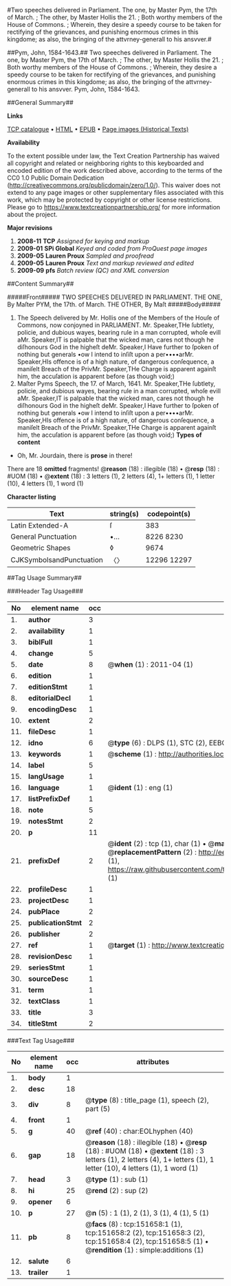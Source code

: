 #Two speeches delivered in Parliament. The one, by Master Pym, the 17th of March. ; The other, by Master Hollis the 21. ; Both worthy members of the House of Commons. ; Wherein, they desire a speedy course to be taken for rectifying of the grievances, and punishing enormous crimes in this kingdome; as also, the bringing of the attvrney-generall to his ansvver.#

##Pym, John, 1584-1643.##
Two speeches delivered in Parliament. The one, by Master Pym, the 17th of March. ; The other, by Master Hollis the 21. ; Both worthy members of the House of Commons. ; Wherein, they desire a speedy course to be taken for rectifying of the grievances, and punishing enormous crimes in this kingdome; as also, the bringing of the attvrney-generall to his ansvver.
Pym, John, 1584-1643.

##General Summary##

**Links**

[TCP catalogue](http://www.ota.ox.ac.uk/tcp/)  • 
[HTML](http://tei.it.ox.ac.uk/tcp/Texts-HTML/free/A91/A91408.html)  • 
[EPUB](http://tei.it.ox.ac.uk/tcp/Texts-EPUB/free/A91/A91408.epub) • 
[Page images (Historical Texts)](https://historicaltexts.jisc.ac.uk/eebo-43077570e)

**Availability**

To the extent possible under law, the Text Creation Partnership has waived all copyright and related or neighboring rights to this keyboarded and encoded edition of the work described above, according to the terms of the CC0 1.0 Public Domain Dedication (http://creativecommons.org/publicdomain/zero/1.0/). This waiver does not extend to any page images or other supplementary files associated with this work, which may be protected by copyright or other license restrictions. Please go to https://www.textcreationpartnership.org/ for more information about the project.

**Major revisions**

1. __2008-11__ __TCP__ *Assigned for keying and markup*
1. __2009-01__ __SPi Global__ *Keyed and coded from ProQuest page images*
1. __2009-05__ __Lauren Proux__ *Sampled and proofread*
1. __2009-05__ __Lauren Proux__ *Text and markup reviewed and edited*
1. __2009-09__ __pfs__ *Batch review (QC) and XML conversion*

##Content Summary##

#####Front#####
TWO SPEECHES DELIVERED IN PARLIAMENT. THE ONE, By Maſter PYM, the 17th. of March. THE OTHER, By Maſt
#####Body#####

1. The Speech delivered by Mr. Hollis one of the Members of the Houſe of Commons, now conjoyned in PARLIAMENT.
Mr. Speaker,THe ſubtlety, policie, and dubious wayes, bearing rule in a man corrupted, whoſe evill aMr. Speaker,IT is palpable that the wicked man, cares not though he diſhonours God in the higheſt deMr. Speaker,I Have further to ſpoken of nothing but generals •ow I intend to inſiſt upon a per••••arMr. Speaker,HIs offence is of a high nature, of dangerous conſequence, a maniſelt Breach of the PrivMr. Speaker,THe Charge is apparent againſt him, the accuſation is apparent before (as though void;) 
1. Maſter Pyms Speech, the 17. of March, 1641.
Mr. Speaker,THe ſubtlety, policie, and dubious wayes, bearing rule in a man corrupted, whoſe evill aMr. Speaker,IT is palpable that the wicked man, cares not though he diſhonours God in the higheſt deMr. Speaker,I Have further to ſpoken of nothing but generals •ow I intend to inſiſt upon a per••••arMr. Speaker,HIs offence is of a high nature, of dangerous conſequence, a maniſelt Breach of the PrivMr. Speaker,THe Charge is apparent againſt him, the accuſation is apparent before (as though void;) 
**Types of content**

  * Oh, Mr. Jourdain, there is **prose** in there!

There are 18 **omitted** fragments! 
 @__reason__ (18) : illegible (18)  •  @__resp__ (18) : #UOM (18)  •  @__extent__ (18) : 3 letters (1), 2 letters (4), 1+ letters (1), 1 letter (10), 4 letters (1), 1 word (1)

**Character listing**


|Text|string(s)|codepoint(s)|
|---|---|---|
|Latin Extended-A|ſ|383|
|General Punctuation|•…|8226 8230|
|Geometric Shapes|◊|9674|
|CJKSymbolsandPunctuation|〈〉|12296 12297|

##Tag Usage Summary##

###Header Tag Usage###

|No|element name|occ|attributes|
|---|---|---|---|
|1.|__author__|3||
|2.|__availability__|1||
|3.|__biblFull__|1||
|4.|__change__|5||
|5.|__date__|8| @__when__ (1) : 2011-04 (1)|
|6.|__edition__|1||
|7.|__editionStmt__|1||
|8.|__editorialDecl__|1||
|9.|__encodingDesc__|1||
|10.|__extent__|2||
|11.|__fileDesc__|1||
|12.|__idno__|6| @__type__ (6) : DLPS (1), STC (2), EEBO-CITATION (1), OCLC (1), VID (1)|
|13.|__keywords__|1| @__scheme__ (1) : http://authorities.loc.gov/ (1)|
|14.|__label__|5||
|15.|__langUsage__|1||
|16.|__language__|1| @__ident__ (1) : eng (1)|
|17.|__listPrefixDef__|1||
|18.|__note__|5||
|19.|__notesStmt__|2||
|20.|__p__|11||
|21.|__prefixDef__|2| @__ident__ (2) : tcp (1), char (1)  •  @__matchPattern__ (2) : ([0-9\-]+):([0-9IVX]+) (1), (.+) (1)  •  @__replacementPattern__ (2) : http://eebo.chadwyck.com/downloadtiff?vid=$1&page=$2 (1), https://raw.githubusercontent.com/textcreationpartnership/Texts/master/tcpchars.xml#$1 (1)|
|22.|__profileDesc__|1||
|23.|__projectDesc__|1||
|24.|__pubPlace__|2||
|25.|__publicationStmt__|2||
|26.|__publisher__|2||
|27.|__ref__|1| @__target__ (1) : http://www.textcreationpartnership.org/docs/. (1)|
|28.|__revisionDesc__|1||
|29.|__seriesStmt__|1||
|30.|__sourceDesc__|1||
|31.|__term__|1||
|32.|__textClass__|1||
|33.|__title__|3||
|34.|__titleStmt__|2||


###Text Tag Usage###

|No|element name|occ|attributes|
|---|---|---|---|
|1.|__body__|1||
|2.|__desc__|18||
|3.|__div__|8| @__type__ (8) : title_page (1), speech (2), part (5)|
|4.|__front__|1||
|5.|__g__|40| @__ref__ (40) : char:EOLhyphen (40)|
|6.|__gap__|18| @__reason__ (18) : illegible (18)  •  @__resp__ (18) : #UOM (18)  •  @__extent__ (18) : 3 letters (1), 2 letters (4), 1+ letters (1), 1 letter (10), 4 letters (1), 1 word (1)|
|7.|__head__|3| @__type__ (1) : sub (1)|
|8.|__hi__|25| @__rend__ (2) : sup (2)|
|9.|__opener__|6||
|10.|__p__|27| @__n__ (5) : 1 (1), 2 (1), 3 (1), 4 (1), 5 (1)|
|11.|__pb__|8| @__facs__ (8) : tcp:151658:1 (1), tcp:151658:2 (2), tcp:151658:3 (2), tcp:151658:4 (2), tcp:151658:5 (1)  •  @__rendition__ (1) : simple:additions (1)|
|12.|__salute__|6||
|13.|__trailer__|1||
